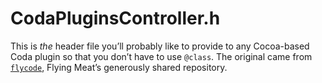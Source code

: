#	CodaPluginsController.h

This is *the* header file you’ll probably like to provide to any Cocoa-based Coda plugin so that you don’t have to use `@class`.  The original came from [`flycode`](http://code.google.com/p/flycode), Flying Meat’s generously shared repository.